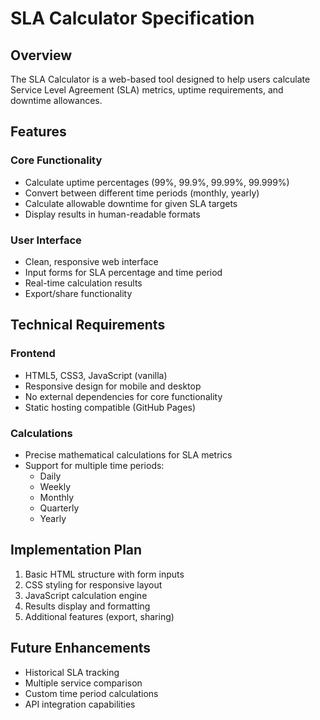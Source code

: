# SLA Calculator Specification

## Overview

The SLA Calculator is a web-based tool designed to help users calculate Service Level Agreement (SLA) metrics, uptime requirements, and downtime allowances.

## Features

### Core Functionality
- Calculate uptime percentages (99%, 99.9%, 99.99%, 99.999%)
- Convert between different time periods (monthly, yearly)
- Calculate allowable downtime for given SLA targets
- Display results in human-readable formats

### User Interface
- Clean, responsive web interface
- Input forms for SLA percentage and time period
- Real-time calculation results
- Export/share functionality

## Technical Requirements

### Frontend
- HTML5, CSS3, JavaScript (vanilla)
- Responsive design for mobile and desktop
- No external dependencies for core functionality
- Static hosting compatible (GitHub Pages)

### Calculations
- Precise mathematical calculations for SLA metrics
- Support for multiple time periods:
  - Daily
  - Weekly  
  - Monthly
  - Quarterly
  - Yearly

## Implementation Plan

1. Basic HTML structure with form inputs
2. CSS styling for responsive layout
3. JavaScript calculation engine
4. Results display and formatting
5. Additional features (export, sharing)

## Future Enhancements

- Historical SLA tracking
- Multiple service comparison
- Custom time period calculations
- API integration capabilities